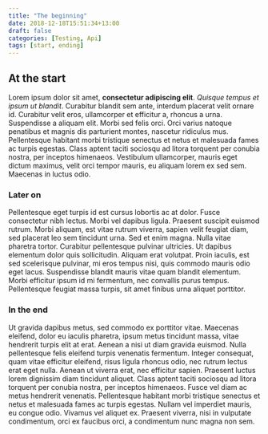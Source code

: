 ```yaml
---
title: "The beginning"
date: 2018-12-18T15:51:34+13:00
draft: false
categories: [Testing, Api]
tags: [start, ending]
---
```


## At the start

Lorem ipsum dolor sit amet, **consectetur adipiscing elit**. _Quisque tempus et ipsum ut blandit_. Curabitur blandit sem ante, interdum placerat velit ornare id. Curabitur velit eros, ullamcorper et efficitur a, rhoncus a urna. Suspendisse a aliquam elit. Morbi sed felis orci. Orci varius natoque penatibus et magnis dis parturient montes, nascetur ridiculus mus. Pellentesque habitant morbi tristique senectus et netus et malesuada fames ac turpis egestas. Class aptent taciti sociosqu ad litora torquent per conubia nostra, per inceptos himenaeos. Vestibulum ullamcorper, mauris eget dictum maximus, velit orci tempor mauris, eu aliquam lorem ex sed sem. Maecenas in luctus odio.

### Later on

Pellentesque eget turpis id est cursus lobortis ac at dolor. Fusce consectetur nibh lectus. Morbi vel dapibus ligula. Praesent suscipit euismod rutrum. Morbi aliquam, est vitae rutrum viverra, sapien velit feugiat diam, sed placerat leo sem tincidunt urna. Sed et enim magna. Nulla vitae pharetra tortor. Curabitur pellentesque pulvinar ultricies. Ut dapibus elementum dolor quis sollicitudin. Aliquam erat volutpat. Proin iaculis, est sed scelerisque pulvinar, mi eros tempus nisi, quis commodo mauris odio eget lacus. Suspendisse blandit mauris vitae quam blandit elementum. Morbi efficitur ipsum id mi fermentum, nec convallis purus tempus. Pellentesque feugiat massa turpis, sit amet finibus urna aliquet porttitor.

### In the end

Ut gravida dapibus metus, sed commodo ex porttitor vitae. Maecenas eleifend, dolor eu iaculis pharetra, ipsum metus tincidunt massa, vitae hendrerit turpis elit at erat. Aenean a nisi ut diam gravida euismod. Nulla pellentesque felis eleifend turpis venenatis fermentum. Integer consequat, quam vitae efficitur eleifend, risus ligula rhoncus odio, nec rutrum lectus erat eget nulla. Aenean ut viverra erat, nec efficitur sapien. Praesent luctus lorem dignissim diam tincidunt aliquet. Class aptent taciti sociosqu ad litora torquent per conubia nostra, per inceptos himenaeos. Fusce vel diam ac metus hendrerit venenatis. Pellentesque habitant morbi tristique senectus et netus et malesuada fames ac turpis egestas. Nullam vel imperdiet mauris, eu congue odio. Vivamus vel aliquet ex. Praesent viverra, nisi in vulputate condimentum, orci ex faucibus orci, a condimentum nunc magna non sem.

